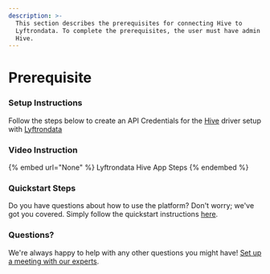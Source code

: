 ```yaml
---
description: >-
  This section describes the prerequisites for connecting Hive to
  Lyftrondata. To complete the prerequisites, the user must have admin access to
  Hive.
---
```


# Prerequisite

<mark style="color:blue;"></mark>

### Setup Instructions

Follow the steps below to create an API Credentials for the [Hive](None) driver setup with [Lyftrondata](https://www.lyftrondata.com)

### Video Instruction

{% embed url="None" %}
Lyftrondata Hive App Steps
{% endembed %}

### Quickstart Steps

Do you have questions about how to use the platform? Don't worry; we've got you covered. Simply follow the quickstart instructions [here](README.md).

### Questions? <a href="#questions" id="questions"></a>

We're always happy to help with any other questions you might have! [Set up a meeting with our experts](https://www.lyftrondata.com/book-a-meeting/).

